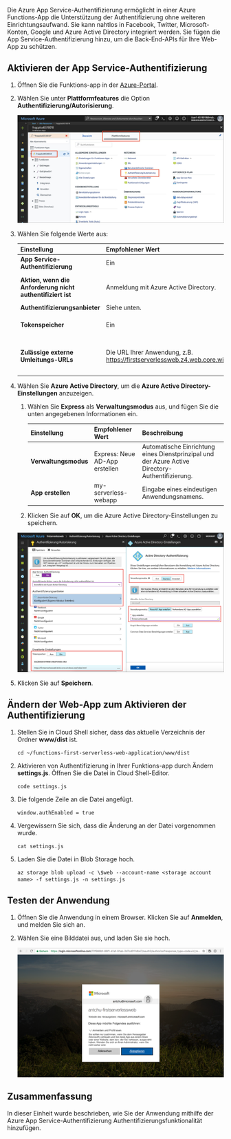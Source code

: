 Die Azure App Service-Authentifizierung ermöglicht in einer Azure Functions-App die Unterstützung der Authentifizierung ohne weiteren Einrichtungsaufwand. Sie kann nahtlos in Facebook, Twitter, Microsoft-Konten, Google und Azure Active Directory integriert werden. Sie fügen die App Service-Authentifizierung hinzu, um die Back-End-APIs für Ihre Web-App zu schützen.

## <a name="enable-app-service-authentication"></a>Aktivieren der App Service-Authentifizierung

1. Öffnen Sie die Funktions-app in der [Azure-Portal](https://portal.azure.com/?azure-portal=true).

1. Wählen Sie unter **Plattformfeatures** die Option **Authentifizierung/Autorisierung**.

    ![Wählen Sie „Authentifizierung und Autorisierung“ aus.](../media/6-authorization.jpg)

1. Wählen Sie folgende Werte aus:

    | Einstellung      |  Empfohlener Wert   | Beschreibung                                        |
    | --- | --- | ---|
    | **App Service-Authentifizierung** | Ein | Aktiviert die Authentifizierung. |
    | **Aktion, wenn die Anforderung nicht authentifiziert ist** | Anmeldung mit Azure Active Directory. | Auswahl einer konfigurierte Authentifizierungsmethode (siehe unten). |
    | **Authentifizierungsanbieter** | Siehe unten. | Siehe unten. |
    | **Tokenspeicher** | Ein | Ermöglicht App Service das Speichern und Verwalten von Token. |
    | **Zulässige externe Umleitungs-URLs** | Die URL Ihrer Anwendung, z.B. https://firstserverlessweb.z4.web.core.windows.net/. | URLs, an die App Service Anforderungen umleiten darf, nachdem ein Benutzer authentifiziert wurde. |

1. Wählen Sie **Azure Active Directory**, um die **Azure Active Directory-Einstellungen** anzuzeigen.

    1. Wählen Sie **Express** als **Verwaltungsmodus** aus, und fügen Sie die unten angegebenen Informationen ein.

        | Einstellung      |  Empfohlener Wert   | Beschreibung                                        |
        | --- | --- | ---|
        | **Verwaltungsmodus** | Express: Neue AD-App erstellen | Automatische Einrichtung eines Dienstprinzipal und der Azure Active Directory-Authentifizierung. |
        | **App erstellen** | my-serverless-webapp | Eingabe eines eindeutigen Anwendungsnamens. |

    1. Klicken Sie auf **OK**, um die Azure Active Directory-Einstellungen zu speichern.

    ![„Authentifizierung und Autorisierung“ und „Azure Active Directory-Einstellungen“](../media/6-create-aad.png)

1. Klicken Sie auf **Speichern**.

## <a name="modify-the-web-app-to-enable-authentication"></a>Ändern der Web-App zum Aktivieren der Authentifizierung

1. Stellen Sie in Cloud Shell sicher, dass das aktuelle Verzeichnis der Ordner **www/dist** ist.

    ```azurecli
    cd ~/functions-first-serverless-web-application/www/dist
    ```

1. Aktivieren von Authentifizierung in Ihrer Funktions-app durch Ändern **settings.js**. Öffnen Sie die Datei in Cloud Shell-Editor.

    ```azurecli
    code settings.js
    ```

1. Die folgende Zeile an die Datei angefügt.

    ```azurecli
    window.authEnabled = true
    ```

1. Vergewissern Sie sich, dass die Änderung an der Datei vorgenommen wurde.

    ```azurecli
    cat settings.js
    ```

1. Laden Sie die Datei in Blob Storage hoch.

    ```azurecli
    az storage blob upload -c \$web --account-name <storage account name> -f settings.js -n settings.js
    ```

## <a name="test-the-application"></a>Testen der Anwendung

1. Öffnen Sie die Anwendung in einem Browser. Klicken Sie auf **Anmelden**, und melden Sie sich an.

1. Wählen Sie eine Bilddatei aus, und laden Sie sie hoch.

    ![Anmeldeseite](../media/6-aad-auth.png)

## <a name="summary"></a>Zusammenfassung

In dieser Einheit wurde beschrieben, wie Sie der Anwendung mithilfe der Azure App Service-Authentifizierung Authentifizierungsfunktionalität hinzufügen.